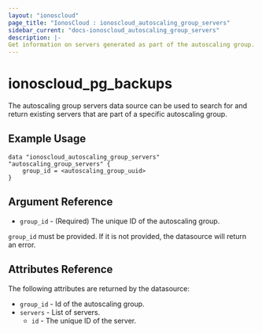 ```yaml
---
layout: "ionoscloud"
page_title: "IonosCloud : ionoscloud_autoscaling_group_servers"
sidebar_current: "docs-ionoscloud_autoscaling_group_servers"
description: |-
Get information on servers generated as part of the autoscaling group.
---
```


# ionoscloud\_pg_backups

The autoscaling group servers data source can be used to search for and return existing servers that are part of a specific autoscaling group.

## Example Usage

```hcl
data "ionoscloud_autoscaling_group_servers" "autoscaling_group_servers" {
	group_id = <autoscaling_group_uuid>
}
```

## Argument Reference

* `group_id` - (Required) The unique ID of the autoscaling group.

`group_id` must be provided. If it is not provided, the datasource will return an error.

## Attributes Reference

The following attributes are returned by the datasource:

* `group_id` - Id of the autoscaling group.
* `servers` - List of servers.
    * `id` - The unique ID of the server.
